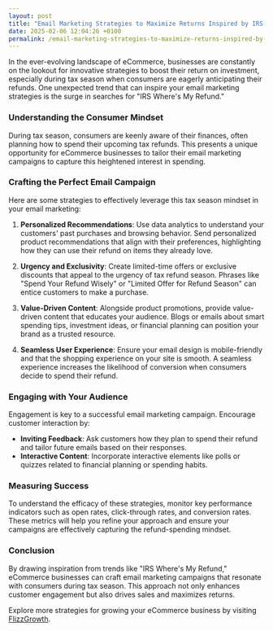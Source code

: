 ```yaml
---
layout: post
title: "Email Marketing Strategies to Maximize Returns Inspired by IRS Where's My Refund"
date: 2025-02-06 12:04:26 +0100
permalink: /email-marketing-strategies-to-maximize-returns-inspired-by-irs-wheres-my-refund/
---
```



In the ever-evolving landscape of eCommerce, businesses are constantly on the lookout for innovative strategies to boost their return on investment, especially during tax season when consumers are eagerly anticipating their refunds. One unexpected trend that can inspire your email marketing strategies is the surge in searches for "IRS Where's My Refund."

### Understanding the Consumer Mindset

During tax season, consumers are keenly aware of their finances, often planning how to spend their upcoming tax refunds. This presents a unique opportunity for eCommerce businesses to tailor their email marketing campaigns to capture this heightened interest in spending.

### Crafting the Perfect Email Campaign

Here are some strategies to effectively leverage this tax season mindset in your email marketing:

1. **Personalized Recommendations**: Use data analytics to understand your customers' past purchases and browsing behavior. Send personalized product recommendations that align with their preferences, highlighting how they can use their refund on items they already love.

2. **Urgency and Exclusivity**: Create limited-time offers or exclusive discounts that appeal to the urgency of tax refund season. Phrases like "Spend Your Refund Wisely" or "Limited Offer for Refund Season" can entice customers to make a purchase.

3. **Value-Driven Content**: Alongside product promotions, provide value-driven content that educates your audience. Blogs or emails about smart spending tips, investment ideas, or financial planning can position your brand as a trusted resource.

4. **Seamless User Experience**: Ensure your email design is mobile-friendly and that the shopping experience on your site is smooth. A seamless experience increases the likelihood of conversion when consumers decide to spend their refund.

### Engaging with Your Audience

Engagement is key to a successful email marketing campaign. Encourage customer interaction by:

- **Inviting Feedback**: Ask customers how they plan to spend their refund and tailor future emails based on their responses.
- **Interactive Content**: Incorporate interactive elements like polls or quizzes related to financial planning or spending habits.

### Measuring Success

To understand the efficacy of these strategies, monitor key performance indicators such as open rates, click-through rates, and conversion rates. These metrics will help you refine your approach and ensure your campaigns are effectively capturing the refund-spending mindset.

### Conclusion

By drawing inspiration from trends like "IRS Where's My Refund," eCommerce businesses can craft email marketing campaigns that resonate with consumers during tax season. This approach not only enhances customer engagement but also drives sales and maximizes returns.

Explore more strategies for growing your eCommerce business by visiting [FlizzGrowth](https://flizzgrowth.com).